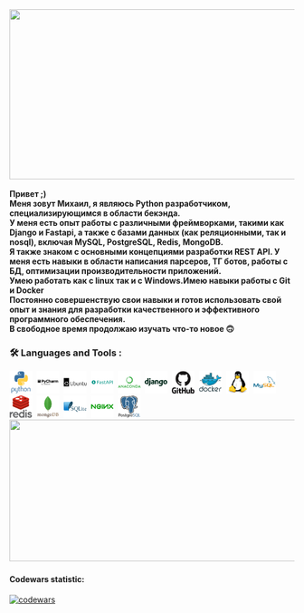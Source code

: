 <div id="header" align="center">
  <img src=https://netpoint-dc.com/blog/wp-content/uploads/2019/10/1_zxixptvl4rzkx3eduj38xw.jpeg" width="1000" height="300"/>
</div>

__Привет ;)<br> Меня зовут Михаил, я являюсь Python разработчиком, специализирующимся в области бекэнда. <br> У меня есть опыт работы с различными фреймворками, такими как Django и Fastapi, а также с базами данных (как реляционными, так и nosql), включая MySQL, PostgreSQL, Redis, MongoDB.<br> Я также знаком с основными концепциями разработки REST API.
У меня есть навыки в области написания парсеров, ТГ ботов, работы с БД, оптимизации производительности приложений.<br>
Умею работать как с linux так и с Windows.Имею навыки работы с Git и Docker <br> Постоянно совершенствую свои навыки и готов использовать свой опыт и знания для разработки качественного и эффективного программного обеспечения.<br> В свободное время продолжаю изучать что-то новое 🙃__

### :hammer_and_wrench: Languages and Tools :
<div>
  <img src="https://github.com/devicons/devicon/blob/master/icons/python/python-original-wordmark.svg"  width="40" height="40"/;
  <img src="https://github.com/devicons/devicon/blob/master/icons/fastapi/fastapi-original-wordmark.svg" width="40" height="40"/>&nbsp;
  <img src="https://github.com/devicons/devicon/blob/master/icons/pycharm/pycharm-original-wordmark.svg" width="40" height="40"/>&nbsp;
  <img src="https://github.com/devicons/devicon/blob/master/icons/ubuntu/ubuntu-plain-wordmark.svg"  UI" width="40" height="40"/>&nbsp;
  <img src="https://github.com/devicons/devicon/blob/master/icons/fastapi/fastapi-original-wordmark.svg"  UI" width="40" height="40"/>&nbsp;
  <img src="https://github.com/devicons/devicon/blob/master/icons/anaconda/anaconda-original-wordmark.svg"  width="40" height="40"/>&nbsp;
  <img src="https://github.com/devicons/devicon/blob/master/icons/django/django-plain-wordmark.svg"  width="40" height="40"/>&nbsp;
  <img src="https://github.com/devicons/devicon/blob/master/icons/github/github-original-wordmark.svg" width="40" height="40"/>&nbsp;
  <img src="https://github.com/devicons/devicon/blob/master/icons/docker/docker-original-wordmark.svg" width="40" height="40"/>&nbsp;
  <img src="https://github.com/devicons/devicon/blob/master/icons/linux/linux-original.svg"  width="40" height="40"/>&nbsp;
  <img src="https://github.com/devicons/devicon/blob/master/icons/mysql/mysql-original-wordmark.svg" width="40" height="40"/>&nbsp;
   <img src="https://github.com/devicons/devicon/blob/master/icons/redis/redis-original-wordmark.svg" width="40" height="40"/>&nbsp;
  <img src="https://github.com/devicons/devicon/blob/master/icons/mongodb/mongodb-original-wordmark.svg" width="40" height="40"/>&nbsp;
    <img src="https://github.com/devicons/devicon/blob/master/icons/sqlite/sqlite-original-wordmark.svg"  width="40" height="40"/>&nbsp;
  <img src="https://github.com/devicons/devicon/blob/master/icons/nginx/nginx-original.svg" width="40" height="40"/>&nbsp;
  <img src="https://github.com/devicons/devicon/blob/master/icons/postgresql/postgresql-original-wordmark.svg" width="40" height="40"/>&nbsp;
  
  
  

<div align="center">
  <img src="https://media.istockphoto.com/id/1224500457/photo/programming-code-abstract-technology-background-of-software-developer-and-computer-script.jpg?s=612x612&w=0&k=20&c=nHMypkMTU1HUUW85Zt0Ff7MDbq17n0eVeXaoM9Knt4Q=" width="1000" height="250"/>
</div>
<h4 align="left">Codewars statistic:</h4>

[![codewars](https://www.codewars.com/users/MikeAstapov/badges/large)](https://www.codewars.com/users/MikeAstapov)

